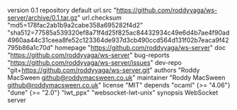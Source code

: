 version      0.1
repository   default
url.src      "https://github.com/roddyyaga/ws-server/archive/0.1.tar.gz"
url.checksum "md5=178fac2ab1b9a2cabe358a695282f4d2"
             "sha512=77585a539320ef8a71f4d25f825ac84432934c49e6d4b7ae4f90ad4960aa44c31ceea8fe52c123364de937d3cb490ccd564d131f02b7eaca9f42795b86a1c70d"
homepage     "https://github.com/roddyyaga/ws-server"
doc          "https://github.com/roddyyaga/ws-server"
bug-reports  "https://github.com/roddyyaga/ws-server/issues"
dev-repo     "git+https://github.com/roddyyaga/ws-server.git"
authors      "Roddy MacSween <github@roddymacsween.co.uk>"
maintainer   "Roddy MacSween <github@roddymacsween.co.uk>"
license      "MIT"
depends      "ocaml" {>= "4.06"} "dune" {>= "2.0"} "lwt_ppx" "websocket-lwt-unix"
synopsis     WebSocket server
